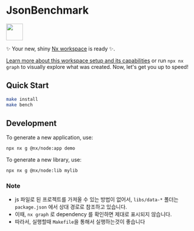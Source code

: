 # JsonBenchmark

<a alt="Nx logo" href="https://nx.dev" target="_blank" rel="noreferrer"><img src="https://raw.githubusercontent.com/nrwl/nx/master/images/nx-logo.png" width="45"></a>

✨ Your new, shiny [Nx workspace](https://nx.dev) is ready ✨.

[Learn more about this workspace setup and its capabilities](https://nx.dev/nx-api/node?utm_source=nx_project&amp;utm_medium=readme&amp;utm_campaign=nx_projects) or run `npx nx graph` to visually explore what was created. Now, let's get you up to speed!

## Quick Start

```sh
make install
make bench
```

## Development

To generate a new application, use:

```sh
npx nx g @nx/node:app demo
```

To generate a new library, use:

```sh
npx nx g @nx/node:lib mylib
```

### Note
- js 파일로 된 프로젝트를 가져올 수 있는 방법이 없어서, `libs/data-*` 폴더는 `package.json` 에서 상대 경로로 참조하고 있습니다.
- 이때, `nx graph` 로 dependency 를 확인하면 제대로 표시되지 않습니다.
- 따라서, 실행할때 `Makefile`을 통해서 실행하는것이 좋습니다
